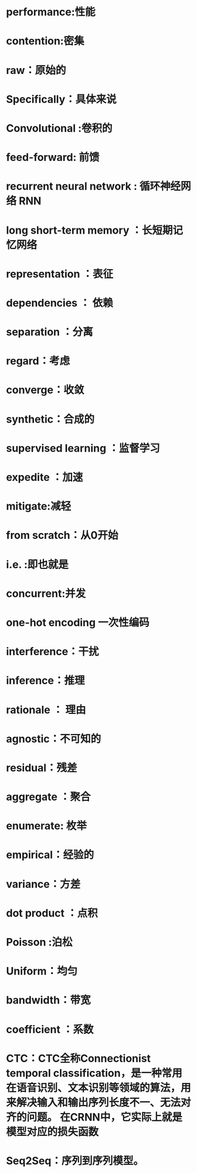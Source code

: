 # performance:性能

# contention:密集

# raw：原始的

# Specifically：具体来说

# Convolutional :卷积的

# feed-forward: 前馈

# recurrent neural network : 循环神经网络 RNN

# long short-term memory ：长短期记忆网络

# representation ：表征

# dependencies ：  依赖

# separation ：分离

# regard：考虑

# converge：收敛

# synthetic：合成的

# supervised learning ：监督学习

# expedite ：加速


# mitigate:减轻


# from scratch：从0开始

# i.e. :即也就是

# concurrent:并发

# one-hot encoding 一次性编码

# interference：干扰


# inference：推理

# rationale ： 理由

# agnostic：不可知的

# residual：残差

# aggregate ：聚合


# enumerate: 枚举

# empirical：经验的

# variance：方差

# dot product ：点积


# Poisson :泊松

# Uniform：均匀

# bandwidth：带宽

# coefficient ：系数

# CTC：CTC全称Connectionist temporal classification，是一种常用在语音识别、文本识别等领域的算法，用来解决输入和输出序列长度不一、无法对齐的问题。 在CRNN中，它实际上就是模型对应的损失函数

# Seq2Seq：序列到序列模型。